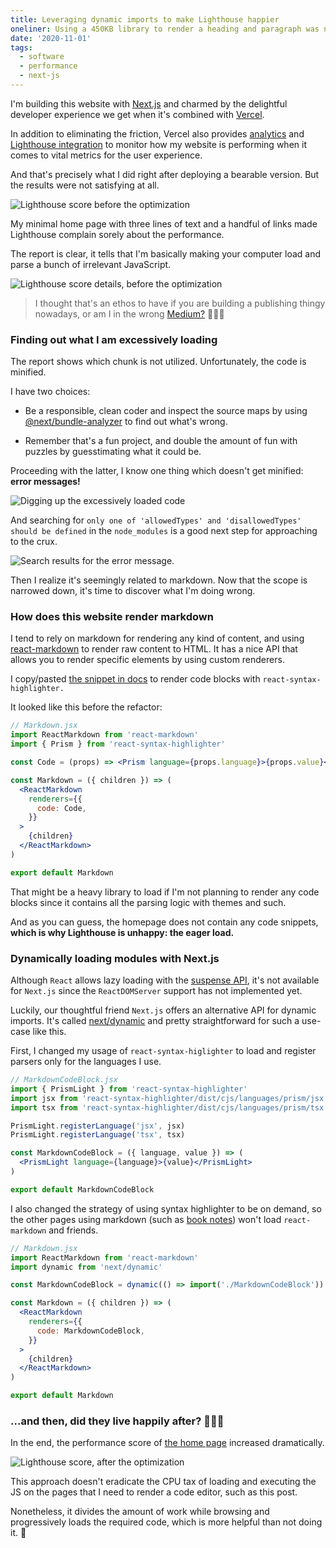 ```yaml
---
title: Leveraging dynamic imports to make Lighthouse happier
oneliner: Using a 450KB library to render a heading and paragraph was not my brightest decision.
date: '2020-11-01'
tags:
  - software
  - performance
  - next-js
---
```


I'm building this website with [Next.js](https://nextjs.org) and charmed by the delightful developer experience we get when it's combined with [Vercel](https://vercel.com/).

In addition to eliminating the friction, Vercel also provides [analytics](https://nextjs.org/analytics) and [Lighthouse integration](https://vercel.com/integrations/lighthouse) to monitor how my website is performing when it comes to vital metrics for the user experience.

And that's precisely what I did right after deploying a bearable version. But the results were not satisfying at all.

![Lighthouse score before the optimization](/images/notes/happier-lighthouse/lighthouse-score-before.png)

My minimal home page with three lines of text and a handful of links made Lighthouse complain sorely about the performance.

The report is clear, it tells that I'm basically making your computer load and parse a bunch of irrelevant JavaScript.

![Lighthouse score details, before the optimization](/images/notes/happier-lighthouse/lighthouse-score-before-detail.png)

> I thought that's an ethos to have if you are building a publishing thingy nowadays, or am I in the wrong [Medium?](/images/notes/happier-lighthouse/medium-110-requests.gif) 👹👹👹

### Finding out what I am excessively loading

The report shows which chunk is not utilized.
Unfortunately, the code is minified.

I have two choices:

- Be a responsible, clean coder and inspect the source maps by using [@next/bundle-analyzer](https://www.npmjs.com/package/@next/bundle-analyzer) to find out what's wrong.

- Remember that's a fun project, and double the amount of fun with puzzles by guesstimating what it could be.

Proceeding with the latter, I know one thing which doesn't get minified: **error messages!**

![Digging up the excessively loaded code](/images/notes/happier-lighthouse/excessively-loaded-code.png)

And searching for `only one of 'allowedTypes' and 'disallowedTypes' should be defined` in the `node_modules` is a good next step for approaching to the crux.

![Search results for the error message.](/images/notes/happier-lighthouse/search-results-for-error-message.png)

Then I realize it's seemingly related to markdown. Now that the scope is narrowed down, it's time to discover what I'm doing wrong.

### How does this website render markdown

I tend to rely on markdown for rendering any kind of content, and using [react-markdown](https://github.com/remarkjs/react-markdown) to render raw content to HTML. It has a nice API that allows you to render specific elements by using custom renderers.

I copy/pasted [the snippet in docs](https://github.com/remarkjs/react-markdown#use-custom-renderers-syntax-highlight) to render code blocks with `react-syntax-highlighter.`

It looked like this before the refactor:

```jsx
// Markdown.jsx
import ReactMarkdown from 'react-markdown'
import { Prism } from 'react-syntax-highlighter'

const Code = (props) => <Prism language={props.language}>{props.value}</Prism>

const Markdown = ({ children }) => (
  <ReactMarkdown
    renderers={{
      code: Code,
    }}
  >
    {children}
  </ReactMarkdown>
)

export default Markdown
```

That might be a heavy library to load if I'm not planning to render any code blocks since it contains all the parsing logic with themes and such.

And as you can guess, the homepage does not contain any code snippets, **which is why Lighthouse is unhappy: the eager load.**

### Dynamically loading modules with Next.js

Although `React` allows lazy loading with the [suspense API](https://reactjs.org/docs/react-api.html#reactsuspense), it's not available for `Next.js` since the `ReactDOMServer` support has not implemented yet.

Luckily, our thoughtful friend `Next.js` offers an alternative API for dynamic imports. It's called [next/dynamic](https://nextjs.org/docs/advanced-features/dynamic-import) and pretty straightforward for such a use-case like this.

First, I changed my usage of `react-syntax-higlighter` to load and register parsers only for the languages I use.

```jsx
// MarkdownCodeBlock.jsx
import { PrismLight } from 'react-syntax-highlighter'
import jsx from 'react-syntax-highlighter/dist/cjs/languages/prism/jsx'
import tsx from 'react-syntax-highlighter/dist/cjs/languages/prism/tsx'

PrismLight.registerLanguage('jsx', jsx)
PrismLight.registerLanguage('tsx', tsx)

const MarkdownCodeBlock = ({ language, value }) => (
  <PrismLight language={language}>{value}</PrismLight>
)

export default MarkdownCodeBlock
```

I also changed the strategy of using syntax highlighter to be on demand, so the other pages using markdown (such as [book notes](/books)) won't load `react-markdown` and friends.

```jsx
// Markdown.jsx
import ReactMarkdown from 'react-markdown'
import dynamic from 'next/dynamic'

const MarkdownCodeBlock = dynamic(() => import('./MarkdownCodeBlock'))

const Markdown = ({ children }) => (
  <ReactMarkdown
    renderers={{
      code: MarkdownCodeBlock,
    }}
  >
    {children}
  </ReactMarkdown>
)

export default Markdown
```

### ...and then, did they live happily after? 🤖👨‍💻

In the end, the performance score of [the home page](/) increased dramatically.

![Lighthouse score, after the optimization](/images/notes/happier-lighthouse/lighthouse-score-after.png)

This approach doesn't eradicate the CPU tax of loading and executing the JS on the pages that I need to render a code editor, such as this post.

Nonetheless, it divides the amount of work while browsing and progressively loads the required code, which is more helpful than not doing it. 🤨
